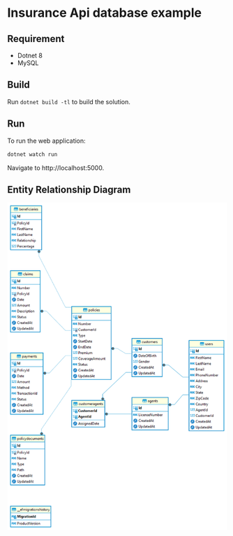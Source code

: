 # Insurance Api database example

## Requirement

- Dotnet 8
- MySQL

## Build

Run `dotnet build -tl` to build the solution.

## Run

To run the web application:

```bash
dotnet watch run
```

Navigate to http://localhost:5000.

## Entity Relationship Diagram

![Entity Relationship Diagram](images/er-diagram.png)
